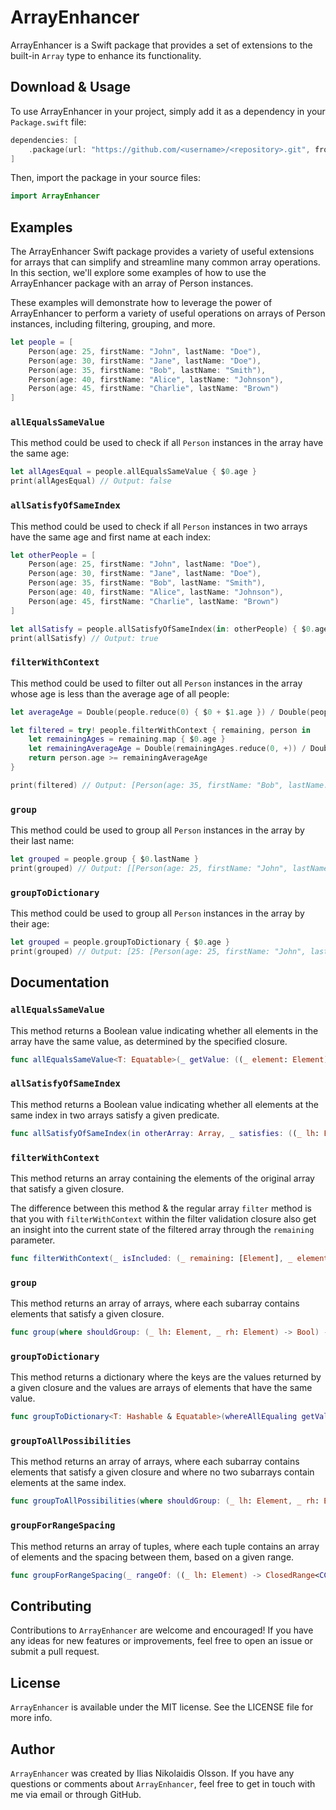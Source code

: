 # ArrayEnhancer


ArrayEnhancer is a Swift package that provides a set of extensions to the built-in `Array` type to enhance its functionality. 

Download & Usage
-----

To use ArrayEnhancer in your project, simply add it as a dependency in your `Package.swift` file:


```swift
dependencies: [
    .package(url: "https://github.com/<username>/<repository>.git", from: "1.0.0")
]
```

Then, import the package in your source files:


```swift
import ArrayEnhancer
```

Examples
--------
The ArrayEnhancer Swift package provides a variety of useful extensions for arrays that can simplify and streamline many common array operations. In this section, we'll explore some examples of how to use the ArrayEnhancer package with an array of Person instances. 

These examples will demonstrate how to leverage the power of ArrayEnhancer to perform a variety of useful operations on arrays of Person instances, including filtering, grouping, and more.


```swift
let people = [
    Person(age: 25, firstName: "John", lastName: "Doe"),
    Person(age: 30, firstName: "Jane", lastName: "Doe"),
    Person(age: 35, firstName: "Bob", lastName: "Smith"),
    Person(age: 40, firstName: "Alice", lastName: "Johnson"),
    Person(age: 45, firstName: "Charlie", lastName: "Brown")
]
```

### `allEqualsSameValue`

This method could be used to check if all `Person` instances in the array have the same age:

```swift
let allAgesEqual = people.allEqualsSameValue { $0.age }
print(allAgesEqual) // Output: false
```

### `allSatisfyOfSameIndex`

This method could be used to check if all `Person` instances in two arrays have the same age and first name at each index:

```swift
let otherPeople = [
    Person(age: 25, firstName: "John", lastName: "Doe"),
    Person(age: 30, firstName: "Jane", lastName: "Doe"),
    Person(age: 35, firstName: "Bob", lastName: "Smith"),
    Person(age: 40, firstName: "Alice", lastName: "Johnson"),
    Person(age: 45, firstName: "Charlie", lastName: "Brown")
]

let allSatisfy = people.allSatisfyOfSameIndex(in: otherPeople) { $0.age == $1.age && $0.firstName == $1.firstName }
print(allSatisfy) // Output: true
```

### `filterWithContext`

This method could be used to filter out all `Person` instances in the array whose age is less than the average age of all people:

```swift
let averageAge = Double(people.reduce(0) { $0 + $1.age }) / Double(people.count)

let filtered = try! people.filterWithContext { remaining, person in
    let remainingAges = remaining.map { $0.age }
    let remainingAverageAge = Double(remainingAges.reduce(0, +)) / Double(remainingAges.count)
    return person.age >= remainingAverageAge
}

print(filtered) // Output: [Person(age: 35, firstName: "Bob", lastName: "Smith"), Person(age: 40, firstName: "Alice", lastName: "Johnson"), Person(age: 45, firstName: "Charlie", lastName: "Brown")]
```

### `group`

This method could be used to group all `Person` instances in the array by their last name:

```swift
let grouped = people.group { $0.lastName }
print(grouped) // Output: [[Person(age: 25, firstName: "John", lastName: "Doe"), Person(age: 30, firstName: "Jane", lastName: "Doe")], [Person(age: 35, firstName: "Bob", lastName: "Smith")], [Person(age: 40, firstName: "Alice", lastName: "Johnson")], [Person(age: 45, firstName: "Charlie", lastName: "Brown")]]
```

### `groupToDictionary`

This method could be used to group all `Person` instances in the array by their age:

```swift
let grouped = people.groupToDictionary { $0.age }
print(grouped) // Output: [25: [Person(age: 25, firstName: "John", lastName: "Doe")], 30: [Person(age: 30, firstName
```


Documentation
--------

### `allEqualsSameValue`

This method returns a Boolean value indicating whether all elements in the array have the same value, as determined by the specified closure.


```swift
func allEqualsSameValue<T: Equatable>(_ getValue: ((_ element: Element) -> T)) -> Bool
```

### `allSatisfyOfSameIndex`

This method returns a Boolean value indicating whether all elements at the same index in two arrays satisfy a given predicate.

```swift
func allSatisfyOfSameIndex(in otherArray: Array, _ satisfies: ((_ lh: Element, _ rh: Element) -> Bool)) -> Bool
```

### `filterWithContext`

This method returns an array containing the elements of the original array that satisfy a given closure.

The difference between this method & the regular array `filter` method is that you with `filterWithContext` within the filter validation closure also get an insight into the current state of the filtered array through the `remaining` parameter.

```swift
func filterWithContext(_ isIncluded: (_ remaining: [Element], _ element: Element) throws -> Bool) rethrows -> [Element]
```

### `group`

This method returns an array of arrays, where each subarray contains elements that satisfy a given closure.

```swift
func group(where shouldGroup: (_ lh: Element, _ rh: Element) -> Bool) -> [[Element]]
```

### `groupToDictionary`

This method returns a dictionary where the keys are the values returned by a given closure and the values are arrays of elements that have the same value.

```swift
func groupToDictionary<T: Hashable & Equatable>(whereAllEqualing getValue: ((Element) -> T)) -> [T : [Element]]
```

### `groupToAllPossibilities`

This method returns an array of arrays, where each subarray contains elements that satisfy a given closure and where no two subarrays contain elements at the same index.

```swift
func groupToAllPossibilities(where shouldGroup: (_ lh: Element, _ rh: Element) -> Bool) -> [[Element]]
```

### `groupForRangeSpacing`

This method returns an array of tuples, where each tuple contains an array of elements and the spacing between them, based on a given range.


```swift
func groupForRangeSpacing(_ rangeOf: ((_ lh: Element) -> ClosedRange<CGFloat>)) -> [(elements: [Element], spacing: CGFloat)]
```


Contributing
------------

Contributions to `ArrayEnhancer` are welcome and encouraged! If you have any ideas for new features or improvements, feel free to open an issue or submit a pull request.

License
-------

`ArrayEnhancer` is available under the MIT license. See the LICENSE file for more info.

Author
------

`ArrayEnhancer` was created by Ilias Nikolaidis Olsson. If you have any questions or comments about `ArrayEnhancer`, feel free to get in touch with me via email or through GitHub.
